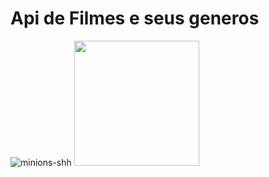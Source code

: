 # Api de Filmes e seus generos
![minions-shh]()
<img src="https://github.com/user-attachments/assets/fb774100-856f-42fa-a6fb-75fd1f0b23d4" width="200" heigth="200" />
